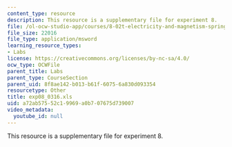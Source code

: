 ```yaml
---
content_type: resource
description: This resource is a supplementary file for experiment 8.
file: /ol-ocw-studio-app/courses/8-02t-electricity-and-magnetism-spring-2005/a72ab57552c19969a0b707675d739007_exp08_0316.xls
file_size: 22016
file_type: application/msword
learning_resource_types:
- Labs
license: https://creativecommons.org/licenses/by-nc-sa/4.0/
ocw_type: OCWFile
parent_title: Labs
parent_type: CourseSection
parent_uid: 8f8ae142-b013-b61f-6075-6a830d093354
resourcetype: Other
title: exp08_0316.xls
uid: a72ab575-52c1-9969-a0b7-07675d739007
video_metadata:
  youtube_id: null
---
```

This resource is a supplementary file for experiment 8.
